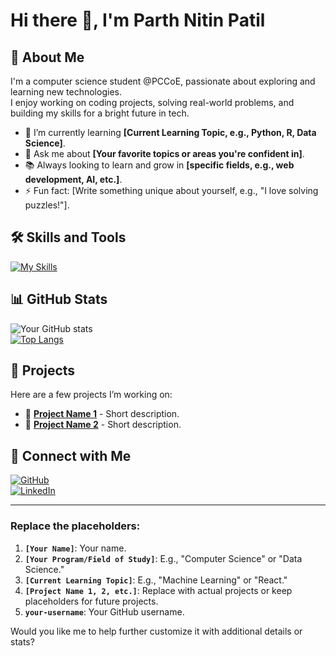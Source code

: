 # Hi there 👋, I'm Parth Nitin Patil

## 🚀 About Me  
I'm a computer science student @PCCoE, passionate about exploring and learning new technologies.  
I enjoy working on coding projects, solving real-world problems,  and building my skills for a bright future in tech.  

- 🌱 I’m currently learning **[Current Learning Topic, e.g., Python, R, Data Science]**.  
- 💬 Ask me about **[Your favorite topics or areas you're confident in]**.  
- 📚 Always looking to learn and grow in **[specific fields, e.g., web development, AI, etc.]**.  
- ⚡ Fun fact: [Write something unique about yourself, e.g., "I love solving puzzles!"].  

## 🛠️ Skills and Tools  
[![My Skills](https://skillicons.dev/icons?i=python,html,css,js,c)](https://github.com/your-username)  

## 📊 GitHub Stats  
![Your GitHub stats](https://github-readme-stats.vercel.app/api?username=your-username&show_icons=true&theme=radical)  
[![Top Langs](https://github-readme-stats.vercel.app/api/top-langs/?username=your-username&layout=compact&theme=radical)](https://github.com/your-username)  

## 🌟 Projects  
Here are a few projects I’m working on:  
- 🔭 **[Project Name 1](#)** - Short description.  
- 🌱 **[Project Name 2](#)** - Short description.  

## 🔗 Connect with Me  
[![GitHub](https://img.shields.io/badge/GitHub-000?style=for-the-badge&logo=github)](https://github.com/your-username)  
[![LinkedIn](https://img.shields.io/badge/LinkedIn-0077B5?style=for-the-badge&logo=linkedin&logoColor=white)](https://linkedin.com/in/your-profile)  

---

### Replace the placeholders:
1. **`[Your Name]`**: Your name.
2. **`[Your Program/Field of Study]`**: E.g., "Computer Science" or "Data Science."
3. **`[Current Learning Topic]`**: E.g., "Machine Learning" or "React."
4. **`[Project Name 1, 2, etc.]`**: Replace with actual projects or keep placeholders for future projects.
5. **`your-username`**: Your GitHub username.

Would you like me to help further customize it with additional details or stats?

